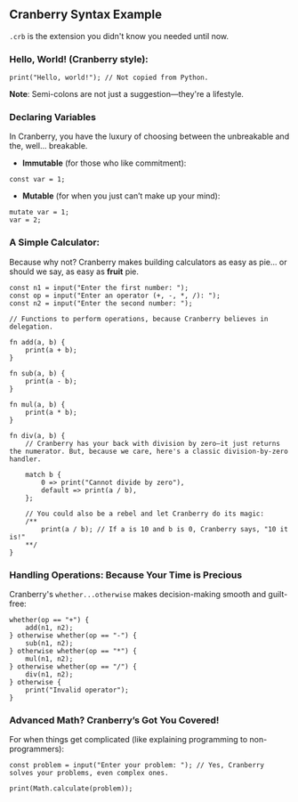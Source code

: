 ## Cranberry Syntax Example

`.crb` is the extension you didn't know you needed until now.

### Hello, World! (Cranberry style):

```crb
print("Hello, world!"); // Not copied from Python.
```

**Note**: Semi-colons are not just a suggestion—they're a lifestyle.

### Declaring Variables

In Cranberry, you have the luxury of choosing between the unbreakable and the, well... breakable.

- **Immutable** (for those who like commitment):

```crb
const var = 1;
```

- **Mutable** (for when you just can’t make up your mind):

```crb
mutate var = 1;
var = 2;
```

### A Simple Calculator:

Because why not? Cranberry makes building calculators as easy as pie... or should we say, as easy as **fruit** pie.

```crb
const n1 = input("Enter the first number: ");
const op = input("Enter an operator (+, -, *, /): ");
const n2 = input("Enter the second number: ");

// Functions to perform operations, because Cranberry believes in delegation.

fn add(a, b) {
    print(a + b);
}

fn sub(a, b) {
    print(a - b);
}

fn mul(a, b) {
    print(a * b);
}

fn div(a, b) {
    // Cranberry has your back with division by zero—it just returns the numerator. But, because we care, here's a classic division-by-zero handler.

    match b {
        0 => print("Cannot divide by zero"),
        default => print(a / b),
    };

    // You could also be a rebel and let Cranberry do its magic:
    /**
        print(a / b); // If a is 10 and b is 0, Cranberry says, "10 it is!"
    **/
}
```

### Handling Operations: Because Your Time is Precious

Cranberry's `whether...otherwise` makes decision-making smooth and guilt-free:

```crb
whether(op == "+") {
    add(n1, n2);
} otherwise whether(op == "-") {
    sub(n1, n2);
} otherwise whether(op == "*") {
    mul(n1, n2);
} otherwise whether(op == "/") {
    div(n1, n2);
} otherwise {
    print("Invalid operator");
}
```

### Advanced Math? Cranberry’s Got You Covered!

For when things get complicated (like explaining programming to non-programmers):

```crb
const problem = input("Enter your problem: "); // Yes, Cranberry solves your problems, even complex ones.

print(Math.calculate(problem));
```
